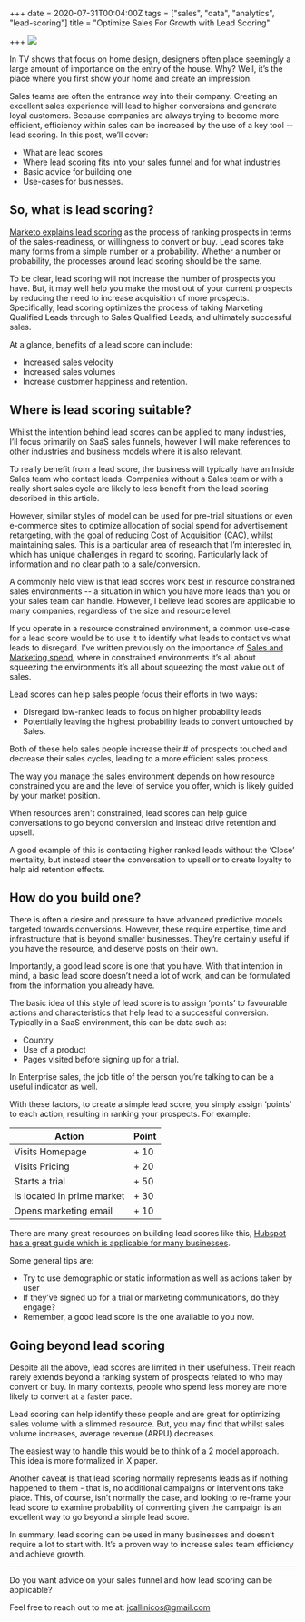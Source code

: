 +++
date = 2020-07-31T00:04:00Z
tags = ["sales", "data", "analytics", "lead-scoring"]
title = "Optimize Sales For Growth with Lead Scoring"

+++
![](/static/graphs/pexels-fauxels-3183170-1.jpg)

In TV shows that focus on home design, designers often place seemingly a large amount of importance on the entry of the house. Why? Well, it’s the place where you first show your home and create an impression.

Sales teams are often the entrance way into their company. Creating an excellent sales experience will lead to higher conversions and generate loyal customers. Because companies are always trying to become more efficient, efficiency within sales can be increased by the use of a key tool -- lead scoring. In this post, we’ll cover:

* What are lead scores
* Where lead scoring fits into your sales funnel and for what industries
* Basic advice for building one
* Use-cases for businesses.

## **So, what is lead scoring?**

[Marketo explains lead scoring](https://blog.marketo.com/2011/01/what-is-lead-scoring.html) as the process of ranking prospects in terms of the sales-readiness, or willingness to convert or buy. Lead scores take many forms from a simple number or a probability. Whether a number or probability, the processes around lead scoring should be the same.

To be clear, lead scoring will not increase the number of prospects you have. But, it may well help you make the most out of your current prospects by reducing the need to increase acquisition of more prospects. Specifically, lead scoring optimizes the process of taking Marketing Qualified Leads through to Sales Qualified Leads, and ultimately successful sales.

At a glance, benefits of a lead score can include:

* Increased sales velocity
* Increased sales volumes
* Increase customer happiness and retention.

## **Where is lead scoring suitable?**

Whilst the intention behind lead scores can be applied to many industries, I’ll focus primarily on SaaS sales funnels, however I will make references to other industries and business models where it is also relevant.

To really benefit from a lead score, the business will typically have an Inside Sales team who contact leads. Companies without a Sales team or with a really short sales cycle are likely to less benefit from the lead scoring described in this article.

However, similar styles of model can be used for pre-trial situations or even e-commerce sites to optimize allocation of social spend for advertisement retargeting, with the goal of reducing Cost of Acquisition (CAC), whilst maintaining sales. This is a particular area of research that I’m interested in, which has unique challenges in regard to scoring. Particularly lack of information and no clear path to a sale/conversion.

A commonly held view is that lead scores work best in resource constrained sales environments -- a situation in which you have more leads than you or your sales team can handle. However, I believe lead scores are applicable to many companies, regardless of the size and resource level.

If you operate in a resource constrained environment, a common use-case for a lead score would be to use it to identify what leads to contact vs what leads to disregard. I’ve written previously on the importance of [Sales and Marketing spend](https://jamesmalcolm.me/posts/balancing-research-and-sales-spend/), where in constrained environments it’s all about squeezing the environments it’s all about squeezing the most value out of sales.

Lead scores can help sales people focus their efforts in two ways:

* Disregard low-ranked leads to focus on higher probability leads
* Potentially leaving the highest probability leads to convert untouched by Sales.

Both of these help sales people increase their # of prospects touched and decrease their sales cycles, leading to a more efficient sales process.

The way you manage the sales environment depends on how resource constrained you are and the level of service you offer, which is likely guided by your market position.

When resources aren't constrained, lead scores can help guide conversations to go beyond conversion and instead drive retention and upsell.

A good example of this is contacting higher ranked leads without the ‘Close’ mentality, but instead steer the conversation to upsell or to create loyalty to help aid retention effects.

## **How do you build one?**

There is often a desire and pressure to have advanced predictive models targeted towards conversions. However, these require expertise, time and infrastructure that is beyond smaller businesses. They’re certainly useful if you have the resource, and deserve posts on their own.

Importantly, a good lead score is one that you have. With that intention in mind, a basic lead score doesn’t need a lot of work, and can be formulated from the information you already have.

The basic idea of this style of lead score is to assign ‘points’ to favourable actions and characteristics that help lead to a successful conversion. Typically in a SaaS environment, this can be data such as:

* Country
* Use of a product
* Pages visited before signing up for a trial.

In Enterprise sales, the job title of the person you’re talking to can be a useful indicator as well.

With these factors, to create a simple lead score, you simply assign ‘points’ to each action, resulting in ranking your prospects. For example:

| Action | Point |
| --- | --- |
| Visits Homepage | + 10 |
| Visits Pricing | + 20 |
| Starts a trial | + 50 |
| Is located in prime market | + 30 |
| Opens marketing email | + 10 |

There are many great resources on building lead scores like this, [Hubspot has a great guide which is applicable for many businesses](https://blog.hubspot.com/marketing/lead-scoring-instructions).

Some general tips are:

* Try to use demographic or static information as well as actions taken by user
* If they’ve signed up for a trial or marketing communications, do they engage?
* Remember, a good lead score is the one available to you now.

## **Going beyond lead scoring**

Despite all the above, lead scores are limited in their usefulness. Their reach rarely extends beyond a ranking system of prospects related to who may convert or buy. In many contexts, people who spend less money are more likely to convert at a faster pace.

Lead scoring can help identify these people and are great for optimizing sales volume with a slimmed resource. But, you may find that whilst sales volume increases, average revenue (ARPU) decreases.

The easiest way to handle this would be to think of a 2 model approach. This idea is more formalized in X paper.

Another caveat is that lead scoring normally represents leads as if nothing happened to them - that is, no additional campaigns or interventions take place. This, of course, isn’t normally the case, and looking to re-frame your lead score to examine probability of converting given the campaign is an excellent way to go beyond a simple lead score.

In summary, lead scoring can be used in many businesses and doesn’t require a lot to start with. It’s a proven way to increase sales team efficiency and achieve growth.

***

Do you want advice on your sales funnel and how lead scoring can be applicable?

Feel free to reach out to me at: [jcallinicos@gmail.com](mailto:jcallinicos@gmail.com)